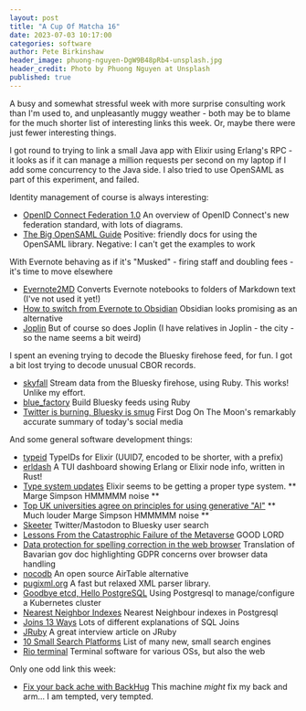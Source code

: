 ```yaml
---
layout: post
title: "A Cup Of Matcha 16"
date: 2023-07-03 10:17:00
categories: software
author: Pete Birkinshaw
header_image: phuong-nguyen-DgW9B48pRb4-unsplash.jpg
header_credit: Photo by Phuong Nguyen at Unsplash
published: true
---
```


A busy and somewhat stressful week with more surprise consulting work than I'm used to, and unpleasantly muggy weather -
both may be to blame for the much shorter list of interesting links this week. Or, maybe there were just fewer interesting things.

I got round to trying to link a small Java app with Elixir using Erlang's RPC - it looks as if it can manage a million 
requests per second on my laptop if I add some concurrency to the Java side. I also tried to use OpenSAML as part of this
experiment, and failed. 

Identity management of course is always interesting:

* [OpenID Connect Federation 1.0](https://darutk.medium.com/oidc-federation-c2840622dc8f) An overview of OpenID Connect's new federation standard, with lots of diagrams.
* [The Big OpenSAML Guide](https://blog.samlsecurity.com/p/opensaml.html) Positive: friendly docs for using the OpenSAML library. Negative: I can't get the examples to work

With Evernote behaving as if it's "Musked" - firing staff and doubling fees - it's time to move elsewhere

* [Evernote2MD](https://github.com/wormi4ok/evernote2md) Converts Evernote notebooks to folders of Markdown text (I've not used it yet!)
* [How to switch from Evernote to Obsidian](https://nesslabs.com/evernote-to-obsidian) Obsidian looks promising as an alternative
* [Joplin](https://joplinapp.org/) But of course so does Joplin (I have relatives in Joplin - the city - so the name seems a bit weird)

I spent an evening trying to decode the Bluesky firehose feed, for fun.  I got a bit lost trying to decode unusual CBOR records.

* [skyfall](https://github.com/mackuba/skyfall) Stream data from the Bluesky firehose, using Ruby. This works! Unlike my effort.
* [blue_factory](https://github.com/mackuba/blue_factory) Build Bluesky feeds using Ruby
* [Twitter is burning, Bluesky is smug](https://www.theguardian.com/commentisfree/2023/jul/07/twitter-is-burning-bluesky-is-smug-where-is-the-best-place-to-do-your-pathetic-doomscrolling) First Dog On The Moon's remarkably accurate summary of today's social media

And some general software development things:

* [typeid](https://github.com/jetpack-io/typeid?utm_source=programmingdigest&utm_medium&utm_campaign=1672) TypeIDs for Elixir (UUID7, encoded to be shorter, with a prefix)
* [erldash](https://github.com/sile/erldash) A TUI dashboard showing Erlang or Elixir node info, written in Rust!
* [Type system updates](https://elixir-lang.org/blog/2023/06/22/type-system-updates-research-dev/) Elixir seems to be getting a proper type system. ** Marge Simpson HMMMMM noise **
* [Top UK universities agree on principles for using generative "AI"](https://qz.com/russel-uk-universities-generative-ai-students-1850603771)  ** Much louder Marge Simpson HMMMMM noise **
* [Skeeter](https://skeeter.streamlit.app) Twitter/Mastodon to Bluesky user search
* [Lessons From the Catastrophic Failure of the Metaverse](https://www.thenation.com/article/culture/metaverse-zuckerberg-pr-hype/) GOOD LORD
* [Data protection for spelling correction in the web browser](https://drive.proton.me/urls/BPXVHPR62C#st5jCDH1dbxE) Translation of Bavarian gov doc highlighting GDPR concerns over browser data handling
* [nocodb](https://github.com/nocodb/nocodb) An open source AirTable alternative
* [pugixml.org](https://pugixml.org/) A fast but relaxed XML parser library. 
* [Goodbye etcd, Hello PostgreSQL](https://martinheinz.dev/blog/100) Using Postgresql to manage/configure a Kubernetes cluster
* [Nearest Neighbor Indexes](https://www.timescale.com/blog/nearest-neighbor-indexes-what-are-ivfflat-indexes-in-pgvector-and-how-do-they-work/) Nearest Neighbour indexes in Postgresql
* [Joins 13 Ways](https://justinjaffray.com/joins-13-ways/) Lots of different explanations of SQL Joins
* [JRuby](https://www.hostingadvice.com/blog/jruby-implements-the-ruby-language-atop-the-jvm/) A great interview article on JRuby
* [10 Small Search Platforms](https://sematext.com/blog/elasticsearch-opensearch-solr-alternatives/) List of many new, small search engines
* [Rio terminal](https://medium.com/@raphamorim/rio-terminal-a-native-and-web-terminal-application-powered-by-rust-webgpu-and-webassembly-76d03a8c99ed) Terminal software for various OSs, but also the web

Only one odd link this week:

* [Fix your back ache with BackHug](https://www.mybackhug.com/) This machine *might* fix my back and arm... I am tempted, very tempted.
